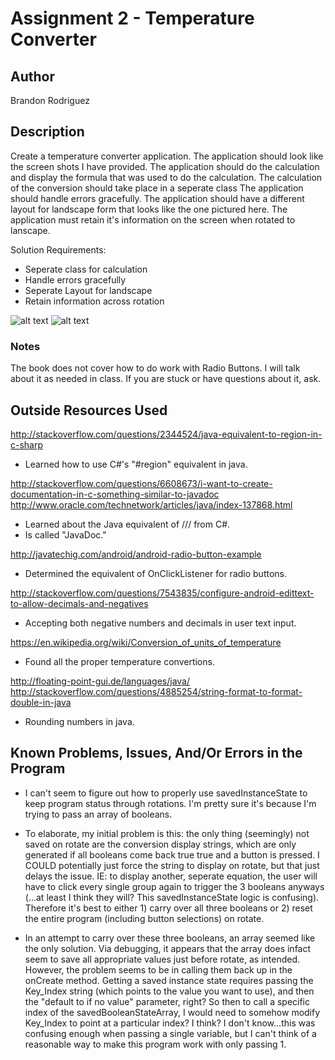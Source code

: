 # Assignment 2 - Temperature Converter

## Author

Brandon Rodriguez

## Description

Create a temperature converter application.
The application should look like the screen shots I have provided.
The application should do the calculation and display the formula that was used to do the calculation.
The calculation of the conversion should take place in a seperate class
The application should handle errors gracefully.
The application should have a different layout for landscape form that looks like the one pictured here.
The application must retain it's information on the screen when rotated to lanscape.

Solution Requirements:

* Seperate class for calculation
* Handle errors gracefully
* Seperate Layout for landscape
* Retain information across rotation

![alt text](http://barnesbrothers.homeserver.com/cis298/assignmentImages/assignment2a.jpg "Application Portrait Layout")
![alt text](http://barnesbrothers.homeserver.com/cis298/assignmentImages/assignment2b.jpg "Application Landscape Layout")

### Notes

The book does not cover how to do work with Radio Buttons. I will talk about it as needed in class. If you are stuck or have questions about it, ask.

## Outside Resources Used

http://stackoverflow.com/questions/2344524/java-equivalent-to-region-in-c-sharp
* Learned how to use C#'s "#region" equivalent in java.

http://stackoverflow.com/questions/6608673/i-want-to-create-documentation-in-c-something-similar-to-javadoc
http://www.oracle.com/technetwork/articles/java/index-137868.html
* Learned about the Java equivalent of /// from C#.
* Is called "JavaDoc."

http://javatechig.com/android/android-radio-button-example
* Determined the equivalent of OnClickListener for radio buttons.

http://stackoverflow.com/questions/7543835/configure-android-edittext-to-allow-decimals-and-negatives
* Accepting both negative numbers and decimals in user text input.

https://en.wikipedia.org/wiki/Conversion_of_units_of_temperature
* Found all the proper temperature convertions.

http://floating-point-gui.de/languages/java/
http://stackoverflow.com/questions/4885254/string-format-to-format-double-in-java
* Rounding numbers in java.

## Known Problems, Issues, And/Or Errors in the Program

* I can't seem to figure out how to properly use savedInstanceState to keep program status through rotations. I'm pretty sure it's because I'm trying to pass an array of booleans.

* To elaborate, my initial problem is this: the only thing (seemingly) not saved on rotate are the conversion display strings, which are only generated if all booleans come back true true and a button is pressed. I COULD potentially just force the string to display on rotate, but that just delays the issue. IE: to display another, seperate equation, the user will have to click every single group again to trigger the 3 booleans anyways (...at least I think they will? This savedInstanceState logic is confusing). Therefore it's best to either 1) carry over all three booleans or 2) reset the entire program (including button selections) on rotate.

* In an attempt to carry over these three booleans, an array seemed like the only solution. Via debugging, it appears that the array does infact seem to save all appropriate values just before rotate, as intended. However, the problem seems to be in calling them back up in the onCreate method. Getting a saved instance state requires passing the Key_Index string (which points to the value you want to use), and then the "default to if no value" parameter, right? So then to call a specific index of the savedBooleanStateArray, I would need to somehow modify Key_Index to point at a particular index? I think? I don't know...this was confusing enough when passing a single variable, but I can't think of a reasonable way to make this program work with only passing 1.